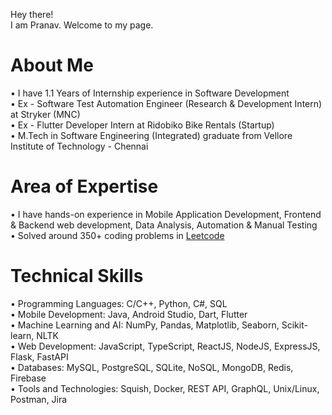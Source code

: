 Hey there!  
I am Pranav. Welcome to my page.  

# About Me  
• I have 1.1 Years of Internship experience in Software Development   
• Ex - Software Test Automation Engineer (Research & Development Intern) at Stryker (MNC)  
• Ex - Flutter Developer Intern at Ridobiko Bike Rentals (Startup)  
• M.Tech in Software Engineering (Integrated) graduate from Vellore Institute of Technology - Chennai  

# Area of Expertise  
• I have hands-on experience in Mobile Application Development, Frontend & Backend web development,   Data Analysis, Automation & Manual Testing   
• Solved around 350+ coding problems in [Leetcode](https://leetcode.com/u/pranav_rao/)  

# Technical Skills
• Programming Languages: C/C++, Python, C#, SQL  
• Mobile Development: Java, Android Studio, Dart, Flutter  
• Machine Learning and AI: NumPy, Pandas, Matplotlib, Seaborn, Scikit-learn, NLTK  
• Web Development: JavaScript, TypeScript, ReactJS, NodeJS, ExpressJS, Flask, FastAPI  
• Databases: MySQL, PostgreSQL, SQLite, NoSQL, MongoDB, Redis, Firebase  
• Tools and Technologies: Squish, Docker, REST API, GraphQL, Unix/Linux, Postman, Jira  


